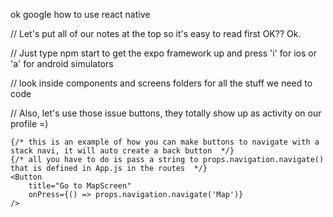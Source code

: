 ok google how to use react native

// Let's put all of our notes at the top so it's easy to read first OK?? Ok.

// Just type npm start to get the expo framework up and press 'i' for ios or 'a' for android simulators

// look inside components and screens folders for all the stuff we need to code

// Also, let's use those issue buttons, they totally show up as activity on our profile =)




    {/* this is an example of how you can make buttons to navigate with a stack navi, it will auto create a back button  */}
    {/* all you have to do is pass a string to props.navigation.navigate() that is defined in App.js in the routes  */}
    <Button
        title="Go to MapScreen"
        onPress={() => props.navigation.navigate('Map')}
    />



